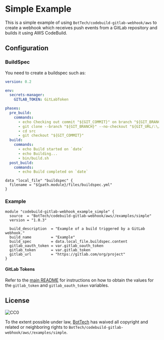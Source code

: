 # Simple Example

This is a simple example of using `BotTech/codebuild-gitlab-webhook/aws` to create a webhook which
receives push events from a GitLab repository and builds it using AWS CodeBuild.

## Configuration

### BuildSpec

You need to create a buildspec such as:

```yaml
version: 0.2

env:
  secrets-manager:
    GITLAB_TOKEN: GitLabToken

phases:
  pre_build:
    commands:
      - echo Checking out commit "${GIT_COMMIT}" on branch "${GIT_BRANCH}" from repository "${GIT_URL}"...
      - git clone --branch "${GIT_BRANCH}" --no-checkout "${GIT_URL/:\/\//://oauth2:${GITLAB_TOKEN}@}" src
      - cd src
      - git checkout "${GIT_COMMIT}"
  build:
    commands:
      - echo Build started on `date`
      - echo Building...
      - bin/build.sh
  post_build:
    commands:
      - echo Build completed on `date`
```

```hcl-terraform
data "local_file" "buildspec" {
  filename = "${path.module}/files/buildspec.yml"
}
```

### Example

```hcl-terraform
module "codebuild-gitlab-webhook_example_simple" {
  source  = "BotTech/codebuild-gitlab-webhook/aws//examples/simple"
  version = "1.0.3"

  build_description  = "Example of a build triggered by a GitLab webhook."
  build_name         = "Example"
  build_spec         = data.local_file.buildspec.content
  gitlab_oauth_token = var.gitlab_oauth_token
  gitlab_token       = var.gitlab_token
  gitlab_url         = "https://gitlab.com/org/project"
}
```

#### GitLab Tokens

Refer to the [main README] for instructions on how to obtain the values for the `gitlab_token` and `gitlab_oauth_token`
variables. 

## License

![CC0](http://i.creativecommons.org/p/zero/1.0/88x31.png "CC0")

To the extent possible under law, [BotTech] has waived all copyright and related or neighboring rights to
`BotTech/codebuild-gitlab-webhook/aws//examples/simple`.

[bottech]: https://github.com/BotTech/terraform-aws-codebuild-gitlab-webhook
[main readme]: ../../README.md#applying
